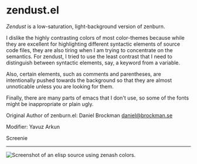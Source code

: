 zendust.el
=========

_Zendust_ is a low-saturation, light-background version of zenburn.

I dislike the highly contrasting colors of most color-themes because
while they are excellent for highlighting different syntactic elements
of source code files, they are also tiring when I am trying to
concentrate on the semantics. For zendust, I tried to use the least
contrast that I need to distinguish between syntactic elements, say, a
keyword from a variable.

Also, certain elements, such as comments and parentheses, are
intentionally pushed towards the background so that they are almost
unnoticable unless you are looking for them.

Finally, there are many parts of emacs that I don't use, so some of
the fonts might be inappropriate or plain ugly.

Original Author of zenburn.el: Daniel Brockman <daniel@brockman.se>

Modifier: Yavuz Arkun

Screenie
________

![Screenshot of an elisp source using zenash
 colors.](http://github.com/yarkun/zendust/raw/master/zendust-screenie.jpg "Zendust in action")
